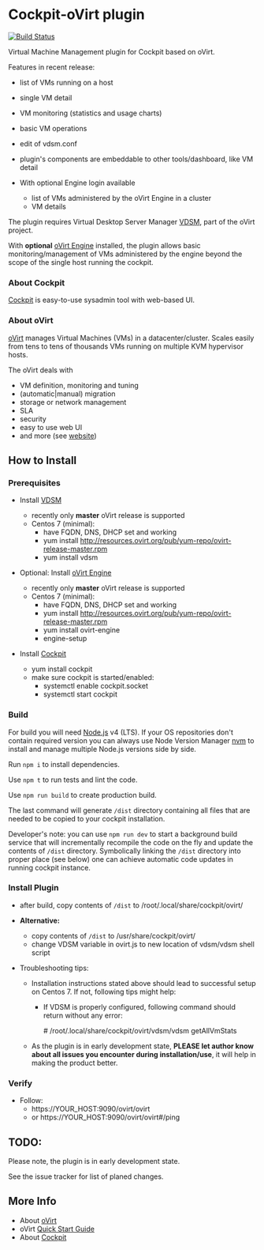 # Cockpit-oVirt plugin
[![Build Status](https://travis-ci.org/mareklibra/cockpit-ovirt.svg?branch=master)](https://travis-ci.org/mareklibra/cockpit-ovirt)

Virtual Machine Management plugin for Cockpit based on oVirt.

Features in recent release:

* list of VMs running on a host
* single VM detail
* VM monitoring (statistics and usage charts)
* basic VM operations
* edit of vdsm.conf
* plugin's components are embeddable to other tools/dashboard, like VM detail

* With optional Engine login available
    * list of VMs administered by the oVirt Engine in a cluster
    * VM details


The plugin requires Virtual Desktop Server Manager [VDSM](http://www.ovirt.org/Installing_VDSM_from_rpm), part of the oVirt project.

With **optional** [oVirt Engine](http://www.ovirt.org/Quick_Start_Guide) installed, the plugin allows basic monitoring/management of VMs administered by the engine beyond the scope of the single host running the cockpit.

### About Cockpit
[Cockpit](http://cockpit-project.org/) is easy-to-use sysadmin tool with web-based UI.

### About oVirt
[oVirt](http://www.ovirt.org/Home) manages Virtual Machines (VMs) in a datacenter/cluster.
Scales easily from tens to tens of thousands VMs running on multiple KVM hypervisor hosts.

The oVirt deals with
* VM definition, monitoring and tuning
* (automatic|manual) migration
* storage or network management
* SLA
* security
* easy to use web UI
* and more (see [website](http://www.ovirt.org/Home))


## How to Install
### Prerequisites
* Install [VDSM](http://www.ovirt.org/Installing_VDSM_from_rpm)
    * recently only **master** oVirt release is supported
    * Centos 7 (minimal):
        * have FQDN, DNS, DHCP set and working
        * yum install http://resources.ovirt.org/pub/yum-repo/ovirt-release-master.rpm
        * yum install vdsm

* Optional: Install [oVirt Engine](http://www.ovirt.org/Quick_Start_Guide)
    * recently only **master** oVirt release is supported
    * Centos 7 (minimal):
        * have FQDN, DNS, DHCP set and working
        * yum install http://resources.ovirt.org/pub/yum-repo/ovirt-release-master.rpm
        * yum install ovirt-engine
        * engine-setup

* Install [Cockpit](http://cockpit-project.org/running.html)
    * yum install cockpit
    * make sure cockpit is started/enabled:
        * systemctl enable cockpit.socket
        * systemctl start cockpit

### Build
For build you will need [Node.js](https://nodejs.org/) v4 (LTS). If your OS repositories don't contain
required version you can always use Node Version Manager [nvm](https://github.com/creationix/nvm) to
install and manage multiple Node.js versions side by side.

Run `npm i` to install dependencies.

Use `npm t` to run tests and lint the code.

Use `npm run build` to create production build.

The last command will generate `/dist` directory containing all files that are needed to be copied to your
cockpit installation.

Developer's note: you can use `npm run dev` to start a background build service that will incrementally
recompile the code on the fly and update the contents of `/dist` directory. Symbolically linking the `/dist`
directory into proper place (see below) one can achieve automatic code updates in running cockpit instance.

### Install Plugin
* after build, copy contents of `/dist` to /root/.local/share/cockpit/ovirt/

* **Alternative:**
    * copy contents of `/dist` to /usr/share/cockpit/ovirt/
    * change VDSM variable in ovirt.js to new location of vdsm/vdsm shell script

* Troubleshooting tips:
    * Installation instructions stated above should lead to successful setup on Centos 7. If not, following tips might help:
        * If VDSM is properly configured, following command should return without any error:

            \# /root/.local/share/cockpit/ovirt/vdsm/vdsm getAllVmStats

    * As the plugin is in early development state, **PLEASE let author know about all issues you encounter during installation/use**, it will help in making the product better.

### Verify
* Follow:
    * https://YOUR_HOST:9090/ovirt/ovirt
    * or https://YOUR_HOST:9090/ovirt/ovirt#/ping

## TODO:
Please note, the plugin is in early development state.

See the issue tracker for list of planed changes.

## More Info
* About [oVirt](http://www.ovirt.org/Home)
* oVirt [Quick Start Guide](http://www.ovirt.org/Quick_Start_Guide)
* About [Cockpit](http://cockpit-project.org/)

